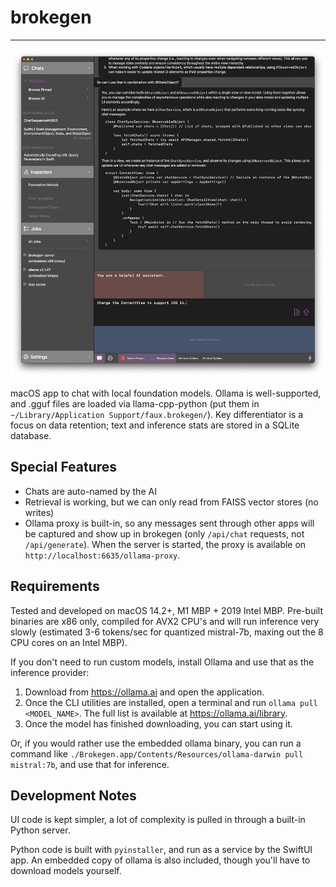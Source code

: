 # brokegen

----

<picture>
  <img alt="screenshot" src="screenshot.webp">
</picture>

macOS app to chat with local foundation models. Ollama is well-supported, and .gguf files are loaded via llama-cpp-python (put them in `~/Library/Application Support/faux.brokegen/`).
Key differentiator is a focus on data retention; text and inference stats are stored in a SQLite database.

## Special Features

- Chats are auto-named by the AI
- Retrieval is working, but we can only read from FAISS vector stores (no writes)
- Ollama proxy is built-in, so any messages sent through other apps will be captured and show up in brokegen (only `/api/chat` requests, not `/api/generate`). When the server is started, the proxy is available on `http://localhost:6635/ollama-proxy`.

## Requirements
Tested and developed on macOS 14.2+, M1 MBP + 2019 Intel MBP. Pre-built binaries are x86 only, compiled for AVX2 CPU's and will run inference very slowly (estimated 3-6 tokens/sec for quantized mistral-7b, maxing out the 8 CPU cores on an Intel MBP).

If you don't need to run custom models, install Ollama and use that as the inference provider:

1. Download from <https://ollama.ai> and open the application.
2. Once the CLI utilities are installed, open a terminal and run `ollama pull <MODEL_NAME>`.
   The full list is available at <https://ollama.ai/library>.
3. Once the model has finished downloading, you can start using it.

Or, if you would rather use the embedded ollama binary, you can run a command like `./Brokegen.app/Contents/Resources/ollama-darwin pull mistral:7b`, and use that for inference.

## Development Notes

UI code is kept simpler, a lot of complexity is pulled in through a built-in Python server.

Python code is built with `pyinstaller`, and run as a service by the SwiftUI app.
An embedded copy of ollama is also included, though you'll have to download models yourself.
